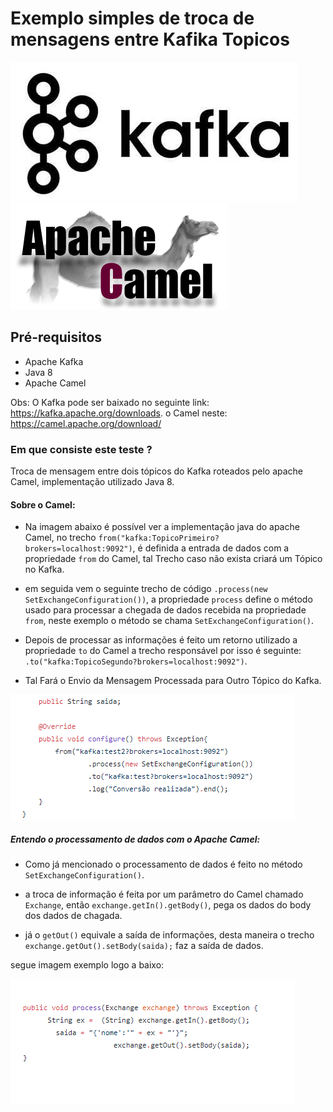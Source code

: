 # Exemplo simples de troca de mensagens entre Kafika Topicos

![alt text](imgs/kafka.jpg) ![alt text](imgs/camel-logo.png)



## Pré-requisitos
* Apache Kafka 
* Java 8
* Apache Camel 

Obs: O Kafka pode ser baixado no seguinte link: https://kafka.apache.org/downloads.
o Camel neste: https://camel.apache.org/download/ 

### Em que consiste este teste ? 

Troca de mensagem entre dois tópicos do Kafka roteados pelo apache Camel, implementação utilizado Java 8.

#### Sobre o Camel: 

* Na imagem abaixo é possível ver a implementação java do apache Camel, no trecho `from("kafka:TopicoPrimeiro?brokers=localhost:9092")`, é definida a entrada de dados com a propriedade `from` do Camel, tal Trecho caso não exista criará um Tópico no Kafka.

* em seguida vem o seguinte trecho de código `.process(new SetExchangeConfiguration())`, a propriedade `process` define o método usado para processar a chegada de dados recebida na propriedade `from`, neste exemplo o método se chama `SetExchangeConfiguration()`.

* Depois de processar as informações é feito um retorno utilizado a propriedade `to` do Camel a trecho responsável por isso é seguinte: 
`.to("kafka:TopicoSegundo?brokers=localhost:9092")`.
* Tal Fará o Envio da Mensagem Processada para Outro Tópico do Kafka.

![alt text](imgs/exemple.png)  

##### Entendo o processamento de dados com o Apache Camel: 

* Como já mencionado o processamento de dados é feito no método `SetExchangeConfiguration()`. 

* a troca de informação é feita por um parâmetro do Camel chamado `Exchange`, então `exchange.getIn().getBody()`, pega os dados do body dos dados de chagada. 

* já o `getOut()` equivale a saída de informações, desta maneira o trecho `exchange.getOut().setBody(saida);` faz a saída de dados. 

segue imagem exemplo logo a baixo: 

![alt text](imgs/fg.png)  

